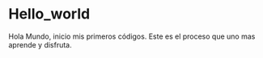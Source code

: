 # Hello_world
Hola Mundo, inicio mis primeros códigos. 
Este es el proceso que uno mas aprende y disfruta. 
